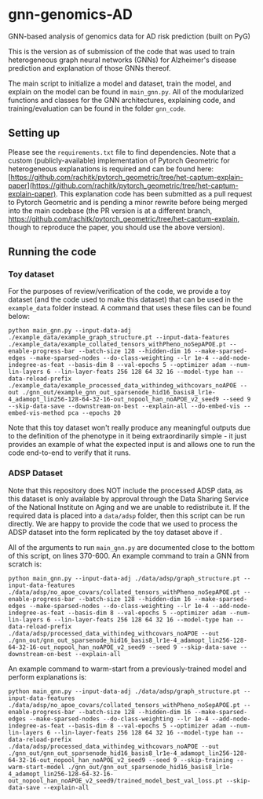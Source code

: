 # gnn-genomics-AD
GNN-based analysis of genomics data for AD risk prediction (built on PyG)

This is the version as of submission of the code that was used to train  heterogeneous graph neural networks (GNNs) for Alzheimer's disease prediction and explanation of those GNNs thereof.

The main script to initialize a model and dataset, train the model, and explain on the model can be found in `main_gnn.py`. All of the modularized functions and classes for the GNN architectures, explaining code, and training/evaluation can be found in the folder `gnn_code`.

## Setting up

Please see the `requirements.txt` file to find dependencies. Note that a custom (publicly-available) implementation of Pytorch Geometric for heterogeneous explanations is required and can be found here: [https://github.com/rachitk/pytorch_geometric/tree/het-captum-explain-paper](https://github.com/rachitk/pytorch_geometric/tree/het-captum-explain-paper). This explanation code has been submitted as a pull request to Pytorch Geometric and is pending a minor rewrite before being merged into the main codebase (the PR version is at a different branch, https://github.com/rachitk/pytorch_geometric/tree/het-captum-explain, though to reproduce the paper, you should use the above version).


## Running the code

### Toy dataset

For the purposes of review/verification of the code, we provide a toy dataset (and the code used to make this dataset) that can be used in the `example_data` folder instead. A command that uses these files can be found below:

```
python main_gnn.py --input-data-adj ./example_data/example_graph_structure.pt --input-data-features ./example_data/example_collated_tensors_withPheno_noSepAPOE.pt --enable-progress-bar --batch-size 128 --hidden-dim 16 --make-sparsed-edges --make-sparsed-nodes --do-class-weighting --lr 1e-4 --add-node-indegree-as-feat --basis-dim 8 --val-epochs 5 --optimizer adam --num-lin-layers 6 --lin-layer-feats 256 128 64 32 16 --model-type han --data-reload-prefix ./example_data/example_processed_data_withindeg_withcovars_noAPOE --out ./gnn_out/example_gnn_out_sparsenode_hid16_basis8_lr1e-4_adamopt_lin256-128-64-32-16-out_nopool_han_noAPOE_v2_seed9 --seed 9 --skip-data-save --downstream-on-best --explain-all --do-embed-vis --embed-vis-method pca --epochs 20
```

Note that this toy dataset won't really produce any meaningful outputs due to the definition of the phenotype in it being extraordinarily simple - it just provides an example of what the expected input is and allows one to run the code end-to-end to verify that it runs.


### ADSP Dataset

Note that this repository does NOT include the processed ADSP data, as this dataset is only available by approval through the Data Sharing Service of the National Institute on Aging and we are unable to redistribute it. If the required data is placed into a `data/adsp` folder, then this script can be run directly. We are happy to provide the code that we used to process the ADSP dataset into the form replicated by the toy dataset above if .

All of the arguments to run `main_gnn.py` are documented close to the bottom of this script, on lines 370-600. An example command to train a GNN from scratch is:

```
python main_gnn.py --input-data-adj ./data/adsp/graph_structure.pt --input-data-features ./data/adsp/no_apoe_covars/collated_tensors_withPheno_noSepAPOE.pt --enable-progress-bar --batch-size 128 --hidden-dim 16 --make-sparsed-edges --make-sparsed-nodes --do-class-weighting --lr 1e-4 --add-node-indegree-as-feat --basis-dim 8 --val-epochs 5 --optimizer adam --num-lin-layers 6 --lin-layer-feats 256 128 64 32 16 --model-type han --data-reload-prefix ./data/adsp/processed_data_withindeg_withcovars_noAPOE --out ./gnn_out/gnn_out_sparsenode_hid16_basis8_lr1e-4_adamopt_lin256-128-64-32-16-out_nopool_han_noAPOE_v2_seed9 --seed 9 --skip-data-save --downstream-on-best --explain-all
```

An example command to warm-start from a previously-trained model and perform explanations is:

```
python main_gnn.py --input-data-adj ./data/adsp/graph_structure.pt --input-data-features ./data/adsp/no_apoe_covars/collated_tensors_withPheno_noSepAPOE.pt --enable-progress-bar --batch-size 128 --hidden-dim 16 --make-sparsed-edges --make-sparsed-nodes --do-class-weighting --lr 1e-4 --add-node-indegree-as-feat --basis-dim 8 --val-epochs 5 --optimizer adam --num-lin-layers 6 --lin-layer-feats 256 128 64 32 16 --model-type han --data-reload-prefix ./data/adsp/processed_data_withindeg_withcovars_noAPOE --out ./gnn_out/gnn_out_sparsenode_hid16_basis8_lr1e-4_adamopt_lin256-128-64-32-16-out_nopool_han_noAPOE_v2_seed9 --seed 9 --skip-training --warm-start-model ./gnn_out/gnn_out_sparsenode_hid16_basis8_lr1e-4_adamopt_lin256-128-64-32-16-out_nopool_han_noAPOE_v2_seed9/trained_model_best_val_loss.pt --skip-data-save --explain-all
```
